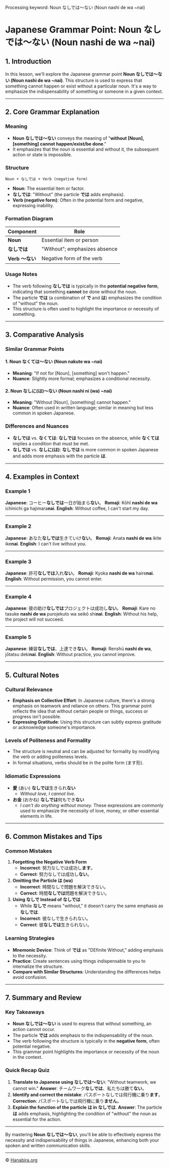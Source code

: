 Processing keyword: Noun なしでは～ない (Noun nashi de wa ~nai)
# Japanese Grammar Point: Noun なしでは～ない (Noun nashi de wa ~nai)

## 1. Introduction
In this lesson, we'll explore the Japanese grammar point **Noun なしでは～ない (Noun nashi de wa ~nai)**. This structure is used to express that something cannot happen or exist without a particular noun. It's a way to emphasize the indispensability of something or someone in a given context.

---
## 2. Core Grammar Explanation
### Meaning
- **Noun なしでは～ない** conveys the meaning of "**without [Noun], [something] cannot happen/exist/be done**."
- It emphasizes that the noun is essential and without it, the subsequent action or state is impossible.
### Structure
```
Noun + なしでは + Verb (negative form)
```
- **Noun**: The essential item or factor.
- **なしでは**: "Without" (the particle **では** adds emphasis).
- **Verb (negative form)**: Often in the potential form and negative, expressing inability.
### Formation Diagram
| Component     | Role                          |
|---------------|-------------------------------|
| **Noun**      | Essential item or person      |
| **なしでは**  | "Without"; emphasizes absence |
| **Verb ～ない**| Negative form of the verb     |
### Usage Notes
- The verb following **なしでは** is typically in the **potential negative form**, indicating that something **cannot** be done without the noun.
- The particle **では** (a combination of **で** and **は**) emphasizes the condition of "without" the noun.
- This structure is often used to highlight the importance or necessity of something.
---
## 3. Comparative Analysis
### Similar Grammar Points
#### 1. **Noun なくては～ない (Noun nakute wa ~nai)**
- **Meaning**: "If not for [Noun], [something] won't happen."
- **Nuance**: Slightly more formal; emphasizes a conditional necessity.
#### 2. **Noun なしに(は)～ない (Noun nashi ni (wa) ~nai)**
- **Meaning**: "Without [Noun], [something] cannot happen."
- **Nuance**: Often used in written language; similar in meaning but less common in spoken Japanese.
### Differences and Nuances
- **なしでは** vs. **なくては**: **なしでは** focuses on the absence, while **なくては** implies a condition that must be met.
- **なしでは** vs. **なしに(は)**: **なしでは** is more common in spoken Japanese and adds more emphasis with the particle **は**.
---
## 4. Examples in Context
### Example 1
**Japanese**: コーヒー**なしでは**一日が始まら**ない**。
**Romaji**: Kōhī **nashi de wa** ichinichi ga hajimara**nai**.
**English**: Without coffee, I can't start my day.

---
### Example 2
**Japanese**: あなた**なしでは**生きていけ**ない**。
**Romaji**: Anata **nashi de wa** ikite ike**nai**.
**English**: I can't live without you.

---
### Example 3
**Japanese**: 許可**なしでは**入れ**ない**。
**Romaji**: Kyoka **nashi de wa** haire**nai**.
**English**: Without permission, you cannot enter.

---
### Example 4
**Japanese**: 彼の助け**なしでは**プロジェクトは成功し**ない**。
**Romaji**: Kare no tasuke **nashi de wa** purojekuto wa seikō shi**nai**.
**English**: Without his help, the project will not succeed.

---
### Example 5
**Japanese**: 練習**なしでは**、上達でき**ない**。
**Romaji**: Renshū **nashi de wa**, jōtatsu deki**nai**.
**English**: Without practice, you cannot improve.

---
## 5. Cultural Notes
### Cultural Relevance
- **Emphasis on Collective Effort**: In Japanese culture, there's a strong emphasis on teamwork and reliance on others. This grammar point reflects the idea that without certain people or things, success or progress isn't possible.
- **Expressing Gratitude**: Using this structure can subtly express gratitude or acknowledge someone's importance.
### Levels of Politeness and Formality
- The structure is neutral and can be adjusted for formality by modifying the verb or adding politeness levels.
- In formal situations, verbs should be in the polite form (ます形).
### Idiomatic Expressions
- **愛** (あい) **なしでは**生きられ**ない**
  - *Without love, I cannot live.*
- **お金** (おかね) **なしでは**何もでき**ない**
  - *I can't do anything without money.*
These expressions are commonly used to emphasize the necessity of love, money, or other essential elements in life.
---
## 6. Common Mistakes and Tips
### Common Mistakes
1. **Forgetting the Negative Verb Form**
   - **Incorrect**: 努力なしでは成功し**ます**。
   - **Correct**: 努力なしでは成功し**ない**。
2. **Omitting the Particle は (wa)**
   - **Incorrect**: 時間なしで問題を解決できない。
   - **Correct**: 時間**なしでは**問題を解決できない。
3. **Using なしで Instead of なしでは**
   - While **なしで** means "without," it doesn't carry the same emphasis as **なしでは**.
   - **Incorrect**: 彼なしで生きられない。
   - **Correct**: 彼**なしでは**生きられない。
### Learning Strategies
- **Mnemonic Device**: Think of **では** as "DEfinite Without," adding emphasis to the necessity.
- **Practice**: Create sentences using things indispensable to you to internalize the structure.
- **Compare with Similar Structures**: Understanding the differences helps avoid confusion.
---
## 7. Summary and Review
### Key Takeaways
- **Noun なしでは～ない** is used to express that without something, an action cannot occur.
- The particle **では** adds emphasis to the indispensability of the noun.
- The verb following the structure is typically in the **negative form**, often potential negative.
- This grammar point highlights the importance or necessity of the noun in the context.
### Quick Recap Quiz
1. **Translate to Japanese using なしでは～ない**:
   "Without teamwork, we cannot win."
   **Answer**: チームワーク**なしでは**、私たちは勝て**ない**。
2. **Identify and correct the mistake**:
   パスポートなしでは飛行機に乗り**ます**。
   **Correction**: パスポートなしでは飛行機に乗り**ません**。
3. **Explain the function of the particle は in なしでは**.
   **Answer**: The particle **は** adds emphasis, highlighting the condition of "without" the noun as essential for the action.
---
By mastering **Noun なしでは～ない**, you'll be able to effectively express the necessity and indispensability of things in Japanese, enhancing both your spoken and written communication skills.

---

© [Hanabira.org](https://hanabira.org)
